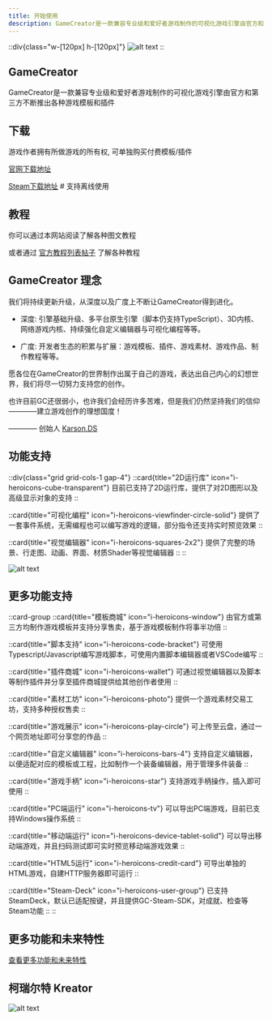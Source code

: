 ```yaml
---
title: 开始使用
description: GameCreator是一款兼容专业级和爱好者游戏制作的可视化游戏引擎由官方和第三方不断推出各种游戏模板和插件
---
```


::div{class="w-[120px] h-[120px]"}
![alt text](https://assbak.gcw.wiki/gcw/image/zh_hans/getting-started/1.introduction/image.png)
::

## GameCreator

GameCreator是一款兼容专业级和爱好者游戏制作的可视化游戏引擎由官方和第三方不断推出各种游戏模板和插件

## 下载

游戏作者拥有所做游戏的所有权, 可单独购买付费模板/插件

[官网下载地址](https://www.gamecreator.com.cn/soft)

[Steam下载地址](https://store.steampowered.com/app/1570130/GameCreator/) # 支持离线使用

## 教程

你可以通过本网站阅读了解各种图文教程

或者通过 [官方教程列表帖子](https://www.gamecreator.com.cn/forum/det/1055) 了解各种教程

## GameCreator 理念

我们将持续更新升级，从深度以及广度上不断让GameCreator得到进化。

- 深度: 引擎基础升级、多平台原生引擎（脚本仍支持TypeScript）、3D内核、网络游戏内核、持续强化自定义编辑器与可视化编程等等。

- 广度: 开发者生态的积累与扩展：游戏模板、插件、游戏素材、游戏作品、制作教程等等。

愿各位在GameCreator的世界制作出属于自己的游戏，表达出自己内心的幻想世界，我们将尽一切努力支持您的创作。

也许目前GC还很弱小，也许我们会经历许多苦难，但是我们仍然坚持我们的信仰————建立游戏创作的理想国度！

———— 创始人 [Karson.DS](https://www.gamecreator.com.cn/user/1)

## 功能支持

::div{class="grid grid-cols-1 gap-4"}
  ::card{title="2D运行库" icon="i-heroicons-cube-transparent"}
    目前已支持了2D运行库，提供了对2D图形以及高级显示对象的支持
  ::

  ::card{title="可视化编程" icon="i-heroicons-viewfinder-circle-solid"}
  提供了一套事件系统，无需编程也可以编写游戏的逻辑，部分指令还支持实时预览效果
  ::

  ::card{title="视觉编辑器" icon="i-heroicons-squares-2x2"}
  提供了完整的场景、行走图、动画、界面、材质Shader等视觉编辑器
  ::
::

![alt text](https://assbak.gcw.wiki/gcw/image/zh_hans/getting-started/2.aboutgc/100.png)

## 更多功能支持

::card-group
  ::card{title="模板商城" icon="i-heroicons-window"}
    由官方或第三方均制作游戏模板并支持分享售卖，基于游戏模板制作将事半功倍
  ::

  ::card{title="脚本支持" icon="i-heroicons-code-bracket"}
    可使用Typescript/Javascript编写游戏脚本，可使用内置脚本编辑器或者VSCode编写
  ::

  ::card{title="插件商城" icon="i-heroicons-wallet"}
    可通过视觉编辑器以及脚本等制作插件并分享至插件商城提供给其他创作者使用
  ::

  ::card{title="素材工坊" icon="i-heroicons-photo"}
    提供一个游戏素材交易工坊，支持多种授权售卖
  ::

  ::card{title="游戏展示" icon="i-heroicons-play-circle"}
    可上传至云盘，通过一个网页地址即可分享您的作品
  ::

  ::card{title="自定义编辑器" icon="i-heroicons-bars-4"}
    支持自定义编辑器，以便适配对应的模板或工程，比如制作一个装备编辑器，用于管理多件装备
  ::

  ::card{title="游戏手柄" icon="i-heroicons-star"}
    支持游戏手柄操作，插入即可使用
  ::

  ::card{title="PC端运行" icon="i-heroicons-tv"}
    可以导出PC端游戏，目前已支持Windows操作系统
  ::

  ::card{title="移动端运行" icon="i-heroicons-device-tablet-solid"}
    可以导出移动端游戏，并且扫码测试即可实时预览移动端游戏效果
  ::

  ::card{title="HTML5运行" icon="i-heroicons-credit-card"}
    可导出单独的HTML游戏，自建HTTP服务器即可运行
  ::

  ::card{title="Steam-Deck" icon="i-heroicons-user-group"}
    已支持SteamDeck，默认已适配按键，并且提供GC-Steam-SDK，对成就、检查等Steam功能
  ::
::

## 更多功能和未来特性

[查看更多功能和未来特性](https://www.gamecreator.com.cn/guidepage)

## 柯瑞尔特 Kreator

![alt text](https://assbak.gcw.wiki/gcw/image/zh_hans/getting-started/1.introduction/image2.png)
